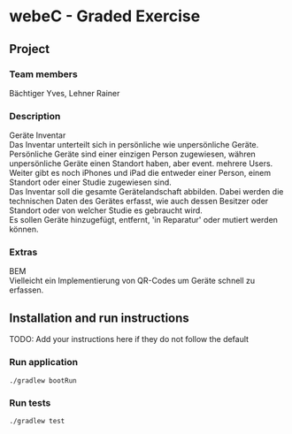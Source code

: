 # webeC - Graded Exercise

## Project

### Team members

Bächtiger Yves,
Lehner Rainer


### Description

Geräte Inventar\
Das Inventar unterteilt sich in persönliche wie unpersönliche Geräte.\
Persönliche Geräte sind einer einzigen Person zugewiesen, währen unpersönliche Geräte 
einen Standort haben, aber event. mehrere Users.\
Weiter gibt es noch iPhones und iPad die entweder einer Person, einem Standort oder einer Studie zugewiesen sind.\
Das Inventar soll die gesamte Gerätelandschaft abbilden. Dabei werden die technischen Daten des Gerätes erfasst, wie auch dessen Besitzer oder Standort oder von welcher Studie es gebraucht wird.\
Es sollen Geräte hinzugefügt, entfernt, 'in Reparatur' oder mutiert werden können. 

### Extras

BEM\
Vielleicht ein Implementierung von QR-Codes um Geräte schnell zu erfassen. 

## Installation and run instructions

TODO: Add your instructions here if they do not follow the default

### Run application

```
./gradlew bootRun
```

### Run tests

```
./gradlew test
```
